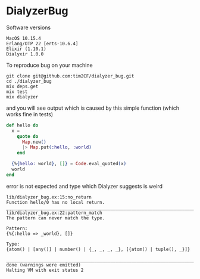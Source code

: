 # DialyzerBug

Software versions

```
MacOS 10.15.4
Erlang/OTP 22 [erts-10.6.4]
Elixir (1.10.1)
Dialyxir 1.0.0
```

To reproduce bug on your machine

```shell
git clone git@github.com:tim2CF/dialyzer_bug.git
cd ./dialyzer_bug
mix deps.get
mix test
mix dialyzer
```

and you will see output which is caused by this simple function (which works fine in tests)

```elixir
def hello do
  x =
    quote do
      Map.new()
      |> Map.put(:hello, :world)
    end

  {%{hello: world}, []} = Code.eval_quoted(x)
  world
end
```

error is not expected and type which Dialyzer suggests is weird

```
lib/dialyzer_bug.ex:15:no_return
Function hello/0 has no local return.
________________________________________________________________________________
lib/dialyzer_bug.ex:22:pattern_match
The pattern can never match the type.

Pattern:
{%{:hello => _world}, []}

Type:
{atom() | [any()] | number() | {_, _, _, _}, [{atom() | tuple(), _}]}

________________________________________________________________________________
done (warnings were emitted)
Halting VM with exit status 2
```
